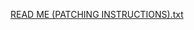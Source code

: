 [READ ME (PATCHING INSTRUCTIONS).txt](https://github.com/user-attachments/files/21022487/READ.ME.PATCHING.INSTRUCTIONS.txt)
